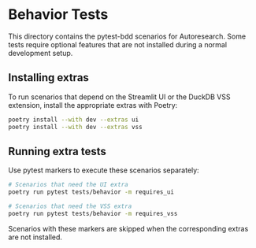 # Behavior Tests

This directory contains the pytest-bdd scenarios for Autoresearch. Some tests
require optional features that are not installed during a normal development
setup.

## Installing extras

To run scenarios that depend on the Streamlit UI or the DuckDB VSS extension,
install the appropriate extras with Poetry:

```bash
poetry install --with dev --extras ui
poetry install --with dev --extras vss
```

## Running extra tests

Use pytest markers to execute these scenarios separately:

```bash
# Scenarios that need the UI extra
poetry run pytest tests/behavior -m requires_ui

# Scenarios that need the VSS extra
poetry run pytest tests/behavior -m requires_vss
```

Scenarios with these markers are skipped when the corresponding extras are not
installed.

